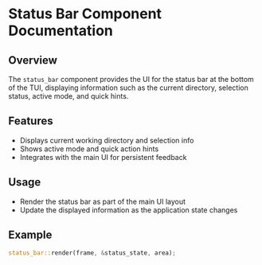 # Status Bar Component Documentation

## Overview
The `status_bar` component provides the UI for the status bar at the bottom of the TUI, displaying information such as the current directory, selection status, active mode, and quick hints.

## Features
- Displays current working directory and selection info
- Shows active mode and quick action hints
- Integrates with the main UI for persistent feedback

## Usage
- Render the status bar as part of the main UI layout
- Update the displayed information as the application state changes

## Example
```rust
status_bar::render(frame, &status_state, area);
```
